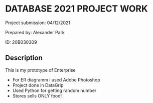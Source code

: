 # DATABASE 2021 PROJECT WORK

Project submission: 04/12/2021

Prepared by: Alexander Park

ID: 20B030309

## Description

This is my prototype of Enterprise
- For ER diagramm i used Adobe Photoshop 
- Project done in DataGrip
- Used Python for getting random number
- Stores sells ONLY food!

